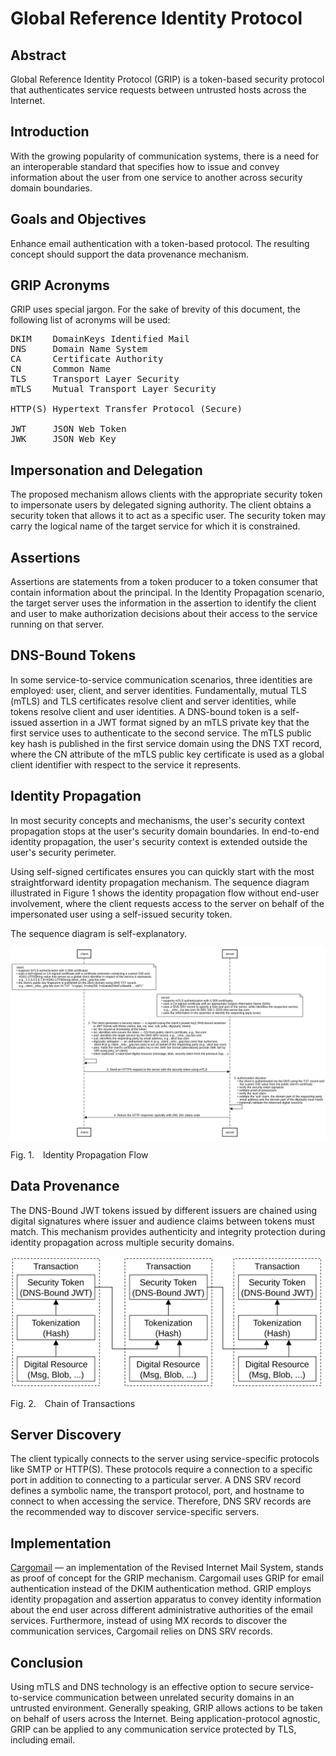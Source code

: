 <!-- @import "style.less" -->

# Global Reference Identity Protocol

## Abstract

Global Reference Identity Protocol (GRIP) is a token-based security protocol that authenticates service requests between untrusted hosts across the Internet.

## Introduction

With the growing popularity of communication systems, there is a need for an interoperable standard that specifies how to issue and convey information about the user from one service to another across security domain boundaries.

## Goals and Objectives

Enhance email authentication with a token-based protocol. The resulting concept should support the data provenance mechanism.

## GRIP Acronyms

GRIP uses special jargon. For the sake of brevity of this document, the following list of acronyms will be used:
<pre>
DKIM    DomainKeys Identified Mail
DNS     Domain Name System
CA      Certificate Authority
CN      Common Name
TLS     Transport Layer Security
mTLS    Mutual Transport Layer Security

HTTP(S) Hypertext Transfer Protocol (Secure)

JWT     JSON Web Token
JWK     JSON Web Key
</pre>

## Impersonation and Delegation

The proposed mechanism allows clients with the appropriate security token to impersonate users by delegated signing authority. The client obtains a security token that allows it to act as a specific user. The security token may carry the logical name of the target service for which it is constrained.

## Assertions

Assertions are statements from a token producer to a token consumer that contain information about the principal. In the Identity Propagation scenario, the target server uses the information in the assertion to identify the client and user to make authorization decisions about their access to the service running on that server.

## DNS-Bound Tokens

In some service-to-service communication scenarios, three identities are employed: user, client, and server identities. Fundamentally, mutual TLS (mTLS) and TLS certificates resolve client and server identities, while tokens resolve client and user identities. A DNS-bound token is a self-issued assertion in a JWT format signed by an mTLS private key that the first service uses to authenticate to the second service. The mTLS public key hash is published in the first service domain using the DNS TXT record, where the CN attribute of the mTLS public key certificate is used as a global client identifier with respect to the service it represents.

## Identity Propagation

In most security concepts and mechanisms, the user's security context propagation stops at the user's security domain boundaries. In end-to-end identity propagation, the user's security context is extended outside the user's security perimeter.

Using self-signed certificates ensures you can quickly start with the most straightforward identity propagation mechanism. The sequence diagram illustrated in Figure 1 shows the identity propagation flow without end-user involvement, where the client requests access to the server on behalf of the impersonated user using a self-issued security token.

The sequence diagram is self-explanatory.


<div class="diagram">
    <img src=./images/self-issued_identity_propagation_flow.svg alt="Identity Propagation Flow">
</div>

<p class="figure">
    Fig.&nbsp;1.&emsp;Identity Propagation Flow
</p>

## Data Provenance

The DNS-Bound JWT tokens issued by different issuers are chained using digital signatures where issuer and audience claims between tokens must match. This mechanism provides authenticity and integrity protection during identity propagation across multiple security domains.

<div>
    <img src=./images/data_provenance.svg alt="Chain of Transactions" width="500">
</div>

<p class="figure">
    Fig.&nbsp;2.&emsp;Chain of Transactions
</p>

## Server Discovery

The client typically connects to the server using service-specific protocols like SMTP or HTTP(S). These protocols require a connection to a specific port in addition to connecting to a particular server. A DNS SRV record defines a symbolic name, the transport protocol, port, and hostname to connect to when accessing the service. Therefore, DNS SRV records are the recommended way to discover service-specific servers.

## Implementation

[Cargomail](https://github.com/cargomail-org/cargomail) — an implementation of the Revised Internet Mail System, stands as proof of concept for the GRIP mechanism. Cargomail uses GRIP for email authentication instead of the DKIM authentication method. GRIP employs identity propagation and assertion apparatus to convey identity information about the end user across different administrative authorities of the email services. Furthermore, instead of using MX records to discover the communication services, Cargomail relies on DNS SRV records.

## Conclusion

Using mTLS and DNS technology is an effective option to secure service-to-service communication between unrelated security domains in an untrusted environment. Generally speaking, GRIP allows actions to be taken on behalf of users across the Internet. Being application-protocol agnostic, GRIP can be applied to any communication service protected by TLS, including email.